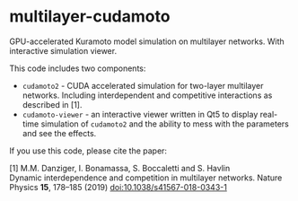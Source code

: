# multilayer-cudamoto
GPU-accelerated Kuramoto model simulation on multilayer networks. With interactive simulation viewer.

This code includes two components:
* `cudamoto2` - CUDA accelerated simulation for two-layer multilayer networks. Including interdependent and competitive interactions as described in [1].
* `cudamoto-viewer` - an interactive viewer written in Qt5 to display real-time simulation of `cudamoto2` and the ability to mess with the parameters and see the effects.

If you use this code, please cite the paper:

[1]
M.M. Danziger, I. Bonamassa, S. Boccaletti and S. Havlin  
Dynamic interdependence and competition in multilayer networks. 
Nature Physics **15**, 178–185 (2019) [doi:10.1038/s41567-018-0343-1](https://doi.org/10.1038/s41567-018-0343-1)  
